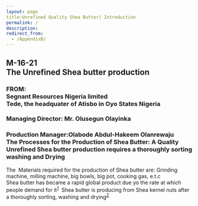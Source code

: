 ```yaml
---
layout: page
title:Unrefined Quality Shea Butter| Introduction
permalink: /
description: 
redirect_from:
  - /AppendixB/
---
```


## M-16-21<br/>The Unrefined Shea butter production 
<h3> FROM: <br/>Segnant Resources Nigeria limited <br/>Tede, the headquater of Atisbo in Oyo States Nigeria<br/><br/>Managing Director: Mr. Olusegun Olayinka</h3>
<h3> Production Manager:Olabode Abdul-Hakeem Olanrewaju <br/>The Processes for the Production of Shea Butter: A Quality Unrefined Shea butter production requires a thoroughly sorting washing and Drying</h3>The
 Materials required for the production of Shea butter are: Grinding machine, milling machine, big bowls, big pot, cooking gas, e.t.c
<br/>
Shea butter has became a rapid global product due yo the rate at which people demand for it<sup id="fnr1"><a href="#fn1">1</a></sup>  Shea butter is producing from Shea kernel nuts after a thoroughly sorting, washing and drying<sup id="fnr2"><a href="#fn2">2</a></sup> 
 
